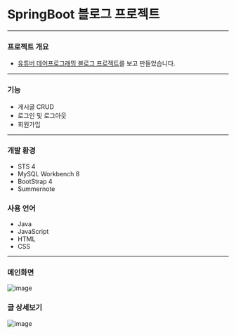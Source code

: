 # SpringBoot 블로그 프로젝트
---
### 프로젝트 개요
* [유튜버 데어프로그래밍 블로그 프로젝트](https://www.youtube.com/watch?v=6bhF5o4gAOs&list=PL93mKxaRDidECgjOBjPgI3Dyo8ka6Ilqm)를 보고 만들었습니다.
---
### 기능
* 게시글 CRUD
* 로그인 및 로그아웃
* 회원가입
---
### 개발 환경
* STS 4
* MySQL Workbench 8
* BootStrap 4
* Summernote
### 사용 언어
* Java
* JavaScript
* HTML
* CSS
---
### 메인화면
![image](https://user-images.githubusercontent.com/76156034/107854059-c53ba880-6e5c-11eb-9488-e83e3e378114.png)

### 글 상세보기
![image](https://user-images.githubusercontent.com/76156034/107854095-07fd8080-6e5d-11eb-9886-45f456be272e.png)


